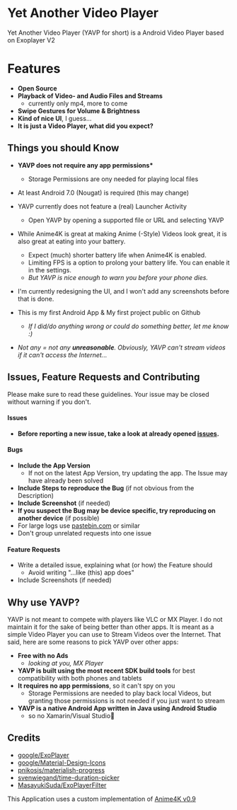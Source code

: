 # Yet Another Video Player
Yet Another Video Player (YAVP for short) is a Android Video Player based on Exoplayer V2


# Features

* **Open Source**
* **Playback  of Video- and Audio Files and Streams**
	* currently only mp4, more to come
* **Swipe Gestures for Volume & Brightness**
* **Kind of nice UI**, I guess...
* **It is just a Video Player, what did you expect?**


## Things you should Know

* __YAVP does not require any app permissions*__
	* Storage Permissions are ony needed for playing local files
* At least Android 7.0 (Nougat) is required (this may change)
* YAVP currently does not feature a (real) Launcher Activity
	* Open YAVP by opening a supported file or URL and selecting YAVP
* While Anime4K is great at making Anime (-Style) Videos look great, it is also great at eating into your battery.
	* Expect (much) shorter battery life when Anime4K is enabled.
	* Limiting FPS is a option to prolong your battery life. You can enable it in the settings.
	* *But YAVP is nice enough to warn you before your phone dies.*

* I'm currently redesigning the UI, and I won't add any screenshots before that is done.
* This is my first Android App & My first project public on Github
	* *If I did/do anything wrong or could do something better, let me know :)*

* *Not any = not any __unreasonable__. Obviously, YAVP can't stream videos if it can't access the Internet...*

## Issues, Feature Requests and Contributing

Please make sure to read these guidelines. Your issue may be closed without warning if you don't.

#### Issues
* **Before reporting a new issue, take a look at  already opened [issues](https://github.com/shadow578/YetAnotherVideoPlayer/issues).**

#### Bugs

* **Include the App Version**
	* If not on the latest App Version, try updating the app. The Issue may have already been solved
* **Include Steps to reproduce the Bug** (if not obvious from the Description)
* **Include Screenshot** (if needed)
* **If you suspect the Bug may be device specific, try reproducing on another device** (if possible)
* For large logs use [pastebin.com](https://pastebin.com/) or similar
* Don't group unrelated requests into one issue

#### Feature Requests
* Write a detailed issue, explaining what (or how) the Feature should
	* Avoid writing "...like (this) app does"
* Include Screenshots (if needed)


## Why use YAVP?

YAVP is not meant to compete with players like VLC or MX Player.
I do not maintain it for the sake of being better than other apps. It is meant as a simple Video Player you can use to Stream Videos over the Internet.
That said, here are some reasons to pick YAVP over other apps:

* **Free with no Ads**
	* *looking at you, MX Player*
* **YAVP is built using the most recent SDK build tools** for best compatibility with both phones and tablets
* **It requires no app permissions**, so it can't spy on you
	* Storage Permissions are needed to play back local Videos, but granting those permissions is not needed if you just want to stream
* **YAVP is a native Android App written in Java using Android Studio**
	* so no Xamarin/Visual Studio🎉


## Credits

* [google/ExoPlayer](https://github.com/google/ExoPlayer)
* [google/Material-Design-Icons](https://github.com/google/material-design-icons)
* [pnikosis/materialish-progress](https://github.com/pnikosis/materialish-progress)
* [svenwiegand/time-duration-picker](https://github.com/svenwiegand/time-duration-picker)
* [MasayukiSuda/ExoPlayerFilter](https://github.com/MasayukiSuda/ExoPlayerFilter)


This Application uses a custom implementation of [Anime4K v0.9](https://github.com/bloc97/Anime4K/)